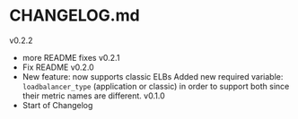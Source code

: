 # CHANGELOG.md
v0.2.2
- more README fixes
v0.2.1
- Fix README
v0.2.0
- New feature: now supports classic ELBs
  Added new required variable: `loadbalancer_type` (application or classic) in order to support both since their metric names are different.
v0.1.0
- Start of Changelog
